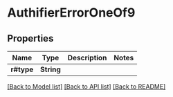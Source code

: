 # AuthifierErrorOneOf9

## Properties

Name | Type | Description | Notes
------------ | ------------- | ------------- | -------------
**r#type** | **String** |  | 

[[Back to Model list]](../README.md#documentation-for-models) [[Back to API list]](../README.md#documentation-for-api-endpoints) [[Back to README]](../README.md)


